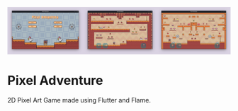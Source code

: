 ![1716014221152](image/README/1716014221152.png)

# Pixel Adventure

2D Pixel Art Game made using Flutter and Flame.
